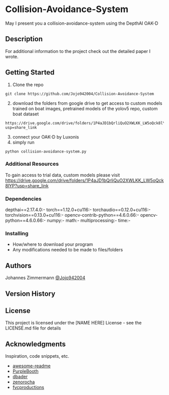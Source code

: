 # Collision-Avoidance-System


May I present you a collision-avoidance-system using the DepthAI OAK-D

## Description

For additional information to the project check out the detailed paper I wrote.

## Getting Started

1. Clone the repo

```
git clone https://github.com/Jojo942004/Collision-Avoidance-System
```
2. download the folders from google drive to get access to custom models trained on boat images, pretrained models of the yolov5 repo, custom boat dataset

```
https://drive.google.com/drive/folders/1P4aJD1bQrliQuO2XWLKK_LW5oQck8lYP?usp=share_link
```
3. connect your OAK-D by Luxonis
4. simply run 

```
python collision-avoidance-system.py
```
### Additional Resources
To gain access to trial data, custom models please visit
https://drive.google.com/drive/folders/1P4aJD1bQrliQuO2XWLKK_LW5oQck8lYP?usp=share_link

### Dependencies
depthai==2.17.4.0:-
torch==1.12.0+cu116:-
torchaudio==0.12.0+cu116:-
torchvision==0.13.0+cu116:-
opencv-contrib-python==4.6.0.66:-
opencv-python==4.6.0.66:-
numpy:-
math:-
multiprocessing:-
time:-

### Installing

* How/where to download your program
* Any modifications needed to be made to files/folders

## Authors

Johannes Zimmermann
[@Jojo942004](https://github.com/Jojo942004)

## Version History


## License

This project is licensed under the [NAME HERE] License - see the LICENSE.md file for details

## Acknowledgments

Inspiration, code snippets, etc.
* [awesome-readme](https://github.com/matiassingers/awesome-readme)
* [PurpleBooth](https://gist.github.com/PurpleBooth/109311bb0361f32d87a2)
* [dbader](https://github.com/dbader/readme-template)
* [zenorocha](https://gist.github.com/zenorocha/4526327)
* [fvcproductions](https://gist.github.com/fvcproductions/1bfc2d4aecb01a834b46)
